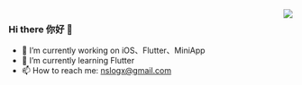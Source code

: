 <img align="right" src="https://github-readme-stats.vercel.app/api?username=0xPool&show_icons=true&bg_color=ffffff&hide_title=true&theme=vue" />

### Hi there 你好 👋

- 🔭 I’m currently working on iOS、Flutter、MiniApp
- 🌱 I’m currently learning Flutter
- 📫 How to reach me: nslogx@gmail.com
